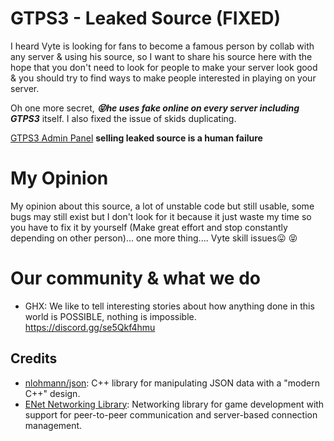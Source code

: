 # GTPS3 - Leaked Source (FIXED)
I heard Vyte is looking for fans to become a famous person by collab with any server & using his source, so I want to share his source here with the hope that you don't need to look for people to make your server look good & you should try to find ways to make people interested in playing on your server.


Oh one more secret, ***😝he uses fake online on every server including GTPS3*** itself.
I also fixed the issue of skids duplicating.

[GTPS3 Admin Panel](https://github.com/tron-ghx/gtps3-admin-panel)
**selling leaked source is a human failure**
# My Opinion
My opinion about this source, a lot of unstable code but still usable, some bugs may still exist but I don't look for it because it just waste my time so you have to fix it by yourself (Make great effort and stop constantly depending on other person)... one more thing.... Vyte skill issues😛
😝

# Our community & what we do
- GHX: We like to tell interesting stories about how anything done in this world is POSSIBLE, nothing is impossible.
https://discord.gg/se5Qkf4hmu

## Credits
- [nlohmann/json](https://github.com/nlohmann/json): C++ library for manipulating JSON data with a "modern C++" design.
- [ENet Networking Library](https://github.com/lsalzman/enet): Networking library for game development with support for peer-to-peer communication and server-based connection management.
